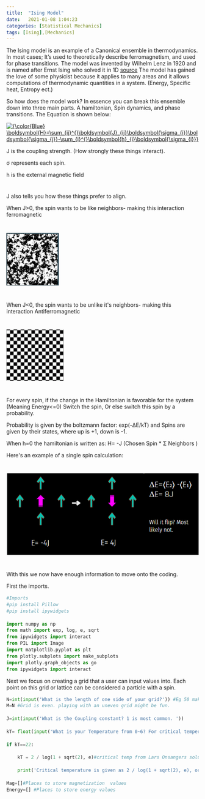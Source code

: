 ```yaml
---
title:  "Ising Model"
date:   2021-01-08 1:04:23
categories: [Statistical Mechanics]
tags: [Ising],[Mechanics]
---
```


The Ising model is an example of a Canonical ensemble in thermodynamics. In most cases; It’s used to theoretically describe ferromagnetism, and used for phase transitions.
The model was invented by Wilhelm Lenz in 1920 and is named after Ernst Ising who solved it in 1D [source](http://farside.ph.utexas.edu/teaching/329/lectures/node110.html)
The model has gained the love of some physicist because it applies to many areas and it allows computations of thermodynamic quantities in a system. (Energy, Specific heat, Entropy ect.)


So how does the model work? In essence you can break this ensemble down into three main parts. A hamiltonian, Spin dynamics, and phase transitions.
The Equation is shown below:

<a href="https://www.codecogs.com/eqnedit.php?latex={\color{Blue}&space;\boldsymbol{H}=\sum_{ij}^{}\boldsymbol{J}_{ij}\boldsymbol{\sigma_{i}}\boldsymbol{\sigma_{j}}-\sum_{i}^{}\boldsymbol{h}_{i}\boldsymbol{\sigma_{i}}}" target="_blank"><img src="https://latex.codecogs.com/svg.latex?{\color{Blue}&space;\boldsymbol{H}=\sum_{ij}^{}\boldsymbol{J}_{ij}\boldsymbol{\sigma_{i}}\boldsymbol{\sigma_{j}}-\sum_{i}^{}\boldsymbol{h}_{i}\boldsymbol{\sigma_{i}}}" title="{\color{Blue} \boldsymbol{H}=\sum_{ij}^{}\boldsymbol{J}_{ij}\boldsymbol{\sigma_{i}}\boldsymbol{\sigma_{j}}-\sum_{i}^{}\boldsymbol{h}_{i}\boldsymbol{\sigma_{i}}}" /></a>



J is the coupling strength. (How strongly these things interact). 

σ represents each spin. 

h is the external magnetic field
#

J also tells you how these things prefer to align.

When J>0, the spin wants to be like neighbors- making this interaction ferromagnetic 
#

![Ferro](/images/Ferromagnetic.png)

#
When J<0, the spin wants to be unlike it's neighbors- making this interaction Antiferromagnetic
#

![Antiferro](/images/Antiferromagnetic.png)


#
For every spin, if the change in the Hamiltonian is favorable for the system (Meaning Energy<=0) Switch the spin, Or else switch this spin by a probability.

Probability is given by  the boltzmann factor: exp(-ΔE/kT) and Spins are given by their states, where up is +1, down is -1.

When h=0 the hamiltonian is written as: H= -J (Chosen Spin * Σ Neighbors )

Here's an example of a single spin calculation:
#

![Spins](/images/SpinCalculations.png)

#

With this we now have enough information to move onto the coding.

First the imports. 
``` python
#Imports
#pip install Pillow
#pip install ipywidgets

import numpy as np
from math import exp, log, e, sqrt
from ipywidgets import interact
from PIL import Image
import matplotlib.pyplot as plt
from plotly.subplots import make_subplots
import plotly.graph_objects as go
from ipywidgets import interact
```
Next we focus on creating a grid that a user can input values into. Each point on this grid or lattice can be considered a particle with a spin.
``` python
N=int(input('What is the length of one side of your grid?')) #Eg 50 makes a 50x50 grid
M=N #Grid is even. playing with an uneven grid might be fun.

J=int(input('What is the Coupling constant? 1 is most common. '))

kT= float(input('What is your Temperature from 0~6? For critical temperature type 22  '))

if kT==22:
    
    kT = 2 / log(1 + sqrt(2), e)#critical temp from Lars Onsangers solution
    
    print('Critical temperature is given as 2 / log(1 + sqrt(2), e), or', kT, 'and will be used for this system. ')

Mag=[]#Places to store magnetization  values
Energy=[] #Places to store energy values
```
